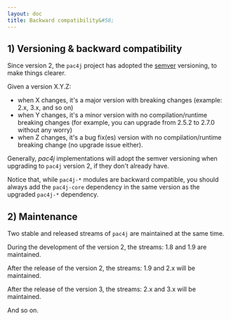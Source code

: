 ```yaml
---
layout: doc
title: Backward compatibility&#58;
---
```


## 1) Versioning & backward compatibility

Since version 2, the `pac4j` project has adopted the [semver](http://semver.org/) versioning, to make things clearer.

Given a version X.Y.Z:

- when X changes, it's a major version with breaking changes (example: 2.x, 3.x, and so on)
- when Y changes, it's a minor version with no compilation/runtime breaking changes (for example, you can upgrade from 2.5.2 to 2.7.0 without any worry)
- when Z changes, it's a bug fix(es) version with no compilation/runtime breaking change (no upgrade issue either).

Generally, *pac4j* implementations will adopt the semver versioning when upgrading to `pac4j` version 2, if they don't already have.

<div class="alert alert-danger"><i class="fa fa-exclamation-triangle" aria-hidden="true"></i> Notice that, while <code>pac4j-*</code> modules are backward compatible, you should always add the <code>pac4j-core</code> dependency in the same version as the upgraded <code>pac4j-*</code> dependency.</div>


## 2) Maintenance

Two stable and released streams of `pac4j` are maintained at the same time.

During the development of the version 2, the streams: 1.8 and 1.9 are maintained.

After the release of the version 2, the streams: 1.9 and 2.x will be maintained.

After the release of the version 3, the streams: 2.x and 3.x will be maintained.

And so on.
